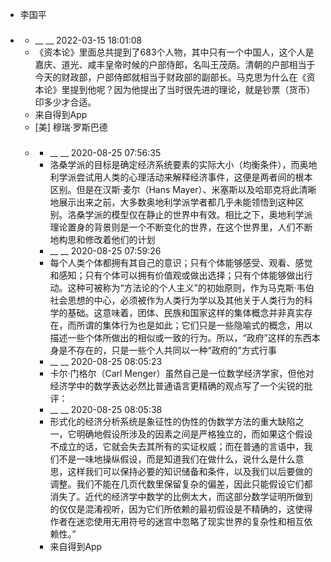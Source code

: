 - 李国平
- ### 
    - __ __ 2022-03-15 18:01:08
    - 《资本论》里面总共提到了683个人物，其中只有一个中国人，这个人是嘉庆、道光、咸丰皇帝时候的户部侍郎，名叫王茂荫。清朝的户部相当于今天的财政部，户部侍郎就相当于财政部的副部长。马克思为什么在《资本论》里提到他呢？因为他提出了当时很先进的理论，就是钞票（货币）印多少才合适。
    - 来自得到App
    - [美] 穆瑞·罗斯巴德
    - ### 
        - __ __ 2020-08-25 07:56:35
        - 洛桑学派的目标是确定经济系统要素的实际大小（均衡条件），而奥地利学派尝试用人类的心理活动来解释经济事件，这便是两者间的根本区别。但是在汉斯·麦尔（Hans Mayer）、米塞斯以及哈耶克将此清晰地展示出来之前，大多数奥地利学派学者都几乎未能领悟到这种区别。洛桑学派的模型仅在静止的世界中有效。相比之下，奥地利学派理论置身的背景则是一个不断变化的世界，在这个世界里，人们不断地构思和修改着他们的计划
        - __ __ 2020-08-25 07:59:26
        - 每个人类个体都拥有其自己的意识；只有个体能够感受、观看、感觉和感知；只有个体可以拥有价值观或做出选择；只有个体能够做出行动。这种可被称为“方法论的个人主义”的初始原则，作为马克斯·韦伯社会思想的中心，必须被作为人类行为学以及其他关于人类行为的科学的基础。这意味着，团体、民族和国家这样的集体概念并非真实存在，而所谓的集体行为也是如此；它们只是一些隐喻式的概念，用以描述一些个体所做出的相似或一致的行为。所以，“政府”这样的东西本身是不存在的，只是一些个人共同以一种“政府的”方式行事
        - __ __ 2020-08-25 08:05:23
        - 卡尔·门格尔（Carl Menger）虽然自己是一位数学经济学家，但他对经济学中的数学表达必然比普通语言更精确的观点写了一个尖锐的批评：
        - __ __ 2020-08-25 08:05:38
        - 形式化的经济分析系统是象征性的伪性的伪数学方法的重大缺陷之一，它明确地假设所涉及的因素之间是严格独立的，而如果这个假设不成立的话，它就会失去其所有的实证权威；而在普通的言语中，我们不是一味地操纵假设，而是知道我们在做什么，说什么是什么意思，这样我们可以保持必要的知识储备和条件，以及我们以后要做的调整。我们不能在几页代数里保留复杂的偏差，因此只能假设它们都消失了。近代的经济学中数学的比例太大，而这部分数学证明所做到的仅仅是混淆视听，因为它们所依赖的最初假设是不精确的，这使得作者在迷恋使用无用符号的迷宫中忽略了现实世界的复杂性和相互依赖性。”
        - 来自得到App
